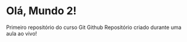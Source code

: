# Olá, Mundo 2!
 Primeiro repositório do curso Git  Github
Repositório criado durante uma aula ao vivo!